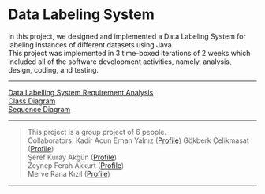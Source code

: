 # Data Labeling System  
In this project, we designed and implemented a Data Labeling System for labeling instances of different datasets using Java.  
This project was implemented in 3 time-boxed iterations of 2 weeks which included all of the software development activities, namely, analysis, design, coding, and testing.  
___  
[Data Labelling System Requirement Analysis](https://github.com/erhanyalniz/Data-Labeling-System/blob/4d9a9a25de1025d9bedad67504cc01ac0005318a/Data%20Labelling%20System%20Requirement%20Analysis.pdf)  
[Class Diagram](https://github.com/erhanyalniz/Data-Labeling-System/blob/4d9a9a25de1025d9bedad67504cc01ac0005318a/Class%20Diagram.pdf)  
[Sequence Diagram](https://github.com/erhanyalniz/Data-Labeling-System/blob/4d9a9a25de1025d9bedad67504cc01ac0005318a/Sequence%20Diagram.pdf)  
___  
> This project is a group project of 6 people.  
> Collaborators:
> Kadir Acun
> Erhan Yalnız ([Profile](https://github.com/erhanyalniz))
> Gökberk Çelikmasat ([Profile](https://github.com/gcelikmasat))  
> Şeref Kuray Akgün ([Profile](https://github.com/kutayakgn))  
> Zeynep Ferah Akkurt ([Profile](https://github.com/zefea))  
> Merve Rana Kızıl ([Profile](https://github.com/ranakizil))
___
